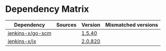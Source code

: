 # Dependency Matrix

Dependency | Sources | Version | Mismatched versions
---------- | ------- | ------- | -------------------
[jenkins-x/go-scm](https://github.com/jenkins-x/go-scm) |  | [1.5.40]() | 
[jenkins-x/jx](https://github.com/jenkins-x/jx) |  | [2.0.820](https://github.com/jenkins-x/jx/releases/tag/v2.0.820) | 
